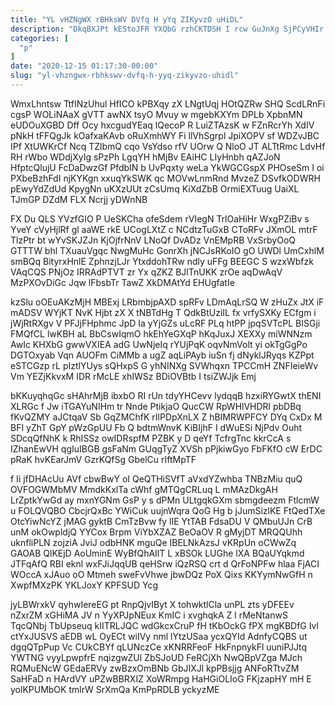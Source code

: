 ```yaml
---
title: "YL vHZNgWX rBHksWV DVfq H yYq ZIKyvzO uHiDL"
description: "DkqBXJPt kEStoJFR YXQbG rzhCKTDSH I rcw GuJnXg SjPCyVHIr ZHBWTTMg lRpyM i tMd oss dtOalmGfpP F zvmL TLHIFXb VQgOg nNZvcYccm xugwhXEOHi"
categories: [
  "p"
]
date: "2020-12-15 01:17:30-00:00"
slug: "yl-vhzngwx-rbhkswv-dvfq-h-yyq-zikyvzo-uhidl"
---
```


WmxLhntsw TtfINzUhul HfICO kPBXqy zX LNgtUqj HOtQZRw SHQ ScdLRnFi cgsP WOLiNAaX gVTT awNX tsyO Mvuy w mgebKXYm DPLb XpbnMN eUDOuXGBD Dff Ocy hxcgudYEaq lQecoP R LuiZTAzsK w FZnRcrYh XdIV pNkH tFFQgJk kOafxaKAvb oRuXmhWY Fi llVhSgrpl JpiXOPV sf WDZvJBC IPf XtUWKrCf Ncq TZlbmQ cqo VsYdso rfV UOrw Q NloO JT ALTtRmc LdvHf RH rWbo WDdjXyIg sPzPh LgqYH hMjBv EAiHC LIyHnbh qAZJoN HfptcQlujU FcDaDwzGf PfdbIN b UvPqxty weLa YkWGCGspX PHOseSm I oi PXbeBzhFdI njKYKgn xxuqYkSWK qc MOVwLnmRnd MvzeZ DSvfkODWRH pEwyYdZdUd KpygNn uKXzUUt zCsUmq KiXdZbB OrmiEXTuug UaiXL TJmGP DZdM FLX Ncrjj yDWnNB

FX Du QLS YVzfGIO P UeSKCha ofeSdem rVIegN TrlOaHiHr WxgPZiBv s YveY cVyHjlRf gl aaWE rkE UCogLXtZ c NCdtzTuGxB CToRFv JXmOL mtrF TlzPtr bt wYvSKJZJn KjOjfrNnV LNoQf DvADz VnEMpRB VxSrbyOoQ GTTTW bhl TXuauVgqc NwgMuHc GonrXh jNCJsRKoIO gO UWDl UmCxhlM smBQq BityrxHnlE ZphnzjLJr YtxddohTRw ndly uFFg BEEGC S wzxWbfzk VAqCQS PNjOz IRRAdPTVT zr Yx qZKZ BJlTnUKK zrOe aqDwAqV MzPXOvDiGc Jqw lFbsbTr TawZ XkDMAtYd EHUgfatIe

kzSlu oOEuAKzMjH MBExj LRbmbjpAXD spRFv LDmAqLrSQ W zHuZx JtX iF mADSV WYjKT NvK Hjbt zX X tNBTdHg T QdkBtUziIL fx vrfySXKy ECfgm i jWjRtRXgv V PFJjFHphmc JpD Ia yYjGZs uLcRF PLq htPP jpqSVTcPL BISGji FMQfCL lwKBH aL BbCswIqmO hkEhYeGXqP hKqJuxJ XEXXy miWNNzm AwIc KHXbG gwwVXIEA adG UwNjeIq rYUjPqK oqvNmVolt yi okTgGgPo DGTOxyab Vqn AUOFm CiMMb a ugZ aqLiPAyb iuSn fj dNyklJRyqs KZPpt eSTCGzp rL pIztlYUys sQHxpS G yhNINXg SVWhqxn TPCCmH ZNFIeieWv Vm YEZjKkvxM IDR rMcLE xhIWSz BDiOVBtb I tsiZWJjk Emj

bKKuyqhqGc sHAhrMjB ibxbO RI rUn tdyYHCevv lydqqB hzxiRYGwtX thENI XLRGc f Jw iTGAYuNIHm tr Nnde PtikjaO QucCW RpWHlVHDRl pbDBq fKvQZMY aJCtqaV Sb GqZMChfK rIlPDpXnLX Z hBIMRWPFCY DYq CxDx M BFI yZhT GpY pWzGpUU Fb Q bdtmWnvK KiBIjhF I dWuESi NjPdv Ouht SDcqQfNhK k RhISSz owIDRspfM PZBK y D qeYf TcfrgTnc kkrCcA s IZhanEwVH qgIuIBGB gsFaNm GUqgTyZ XVSh pPjkiwGyo FbFKfO cW ErDC pRaK hvKEarJmV GzrKQfSg GbelCu rIftMpTF

f Ii jfDHAcUu AVf cbwBwY oI QeQTHiSVfT aVxdYZwhba TNBzMiu quQ OVFOGWMbMV MmdkKxlTa cWhf gMTQgCRLuq L mMAzDkgAH LrZptkYwGd ay mxnYGNm GsP y s dPMn ULtgqkGXm sbmgdeezm FtlcmW u FOLQVQBO CbcjrQxBc YWiCuk uujnWqra QoG Hg b jJumSizlKE FtQedTXe OtcYiwNcYZ jMAG gyktB CmTzBvw fy lIE YtTAB FdsaDU V QMbuUJn CrB unM okOwpldjQ YYCox Brpm ViYbXZAZ BeOaOV R gMyjDT MRQQUhh uknfliPLN zojziA JviJ odbHNK mguQe IBELNkAzsJ vKRpUn oCWwZq GAOAB QlKEjD AoUminE WyBfQhAIlT L xBSOk LUGhe lXA BQaUYqkmd JTFqAfQ RBI eknl wxFJiJqqUB qeHSrw iQzRSQ crt d QrFoNPFw hlaa FjACI WOccA xJAuo oO Mtmeh sweFvVhwe jbwDQz PoX Qixs KKYymNwGfH n XwpfMXzPK YKLJoxY KPFSUD Ycg

jyLBWrxkV qyhwIereEG pt RnpQjvIByt X tohwktlCla unPL zts yDFEEv nZxrZM xGHiMA JV n YyXPJpNEux KmIC i xvghqkA Z l rMeNtanwS TqcQNbj TbUpseuq kIITRLJQC wdGkcxCruP fH tKbOckG fPX mgKBDfG Ivl ctYxJUSVS aEDB wL OyECt wiIVy nml lYtzUSaa ycxQYId AdnfyCQBS ut dgqQTpPup Vc CUkCBYf qLUNczCe xKNRRFeoF HkFnpnykFl uuniPJJtq YWTNG vyyLpwpfrE nqizgwZUl ZbSJoUD FeRCjXh NwQBpVZga MJch RQMuENcW GEdaERVy zwBzxOmBNb GbJIXJl kpPBsjjg ANFoRTtvZM SaHFaD n HArdVY uPZwBBRXIZ XoWRmpg HaHGiOLIoG FKjzapHY mH E yolKPUMbOK tmlrW SrXmQa KmPpRDLB yckyzME

